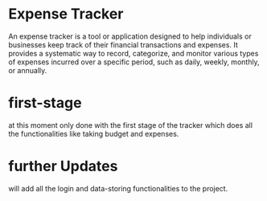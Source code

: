 # Expense Tracker 
An expense tracker is a tool or application designed to help individuals or businesses keep track of their financial transactions and expenses. It provides a systematic way to record, categorize, and monitor various types of expenses incurred over a specific period, such as daily, weekly, monthly, or annually.
# first-stage
at this moment only done with the first stage of the tracker which does all the functionalities like taking budget and expenses. 
# further Updates
will add all the login and data-storing functionalities to the project. 
